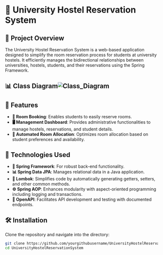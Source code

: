 # 🏨 University Hostel Reservation System

## 📌 Project Overview
The University Hostel Reservation System is a web-based application designed to simplify the room reservation process for students at university hostels. It efficiently manages the bidirectional relationships between universities, hostels, students, and their reservations using the Spring Framework.


## 📊 Class Diagram![Class_Diagram](https://github.com/user-attachments/assets/916293b5-9e1a-4110-bb31-05a09a558f3a)



## 🌟 Features
- **📅 Room Booking**: Enables students to easily reserve rooms.
- **🖥️ Management Dashboard**: Provides administrative functionalities to manage hostels, reservations, and student details.
- **🔄 Automated Room Allocation**: Optimizes room allocation based on student preferences and availability.

## 🔧 Technologies Used
- **🍃 Spring Framework**: For robust back-end functionality.
- **📊 Spring Data JPA**: Manages relational data in a Java application.
- **🔧 Lombok**: Simplifies code by automatically generating getters, setters, and other common methods.
- **⚙️ Spring AOP**: Enhances modularity with aspect-oriented programming including logging and transactions.
- **📘 OpenAPI**: Facilitates API development and testing with documented endpoints.

## 🛠 Installation
Clone the repository and navigate into the directory:
```bash
git clone https://github.com/yourgithubusername/UniversityHostelReservationSystem.git
cd UniversityHostelReservationSystem
